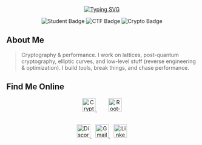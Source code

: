 <!-- Banner / aesthetic header -->
<p align="center">
  <!--<img src="https://i.imgur.com/5Li1pya.gif" width="200px" alt="Avatar"><br><br> -->
<a href="https://git.io/typing-svg"><img src="https://readme-typing-svg.herokuapp.com?font=Fira+Code&duration=1500&center=true&vCenter=true&multiline=true&repeat=false&width=435&height=150&lines=Hi+I'm+Paul+Vi%C3%A9+aka+Garab;CTF+player+(mostly+crypto);Student+%40+T%C3%A9l%C3%A9com+Paris;Working+currently+on+lattice+crypto" alt="Typing SVG" /></a>
</p>

<p align="center">
  <img src="https://img.shields.io/badge/Student-🎓-blue?style=for-the-badge" alt="Student Badge" />
  <img src="https://img.shields.io/badge/CTF%20Player-🏴-green?style=for-the-badge" alt="CTF Badge" />
  <img src="https://img.shields.io/badge/Crypto-🔐-purple?style=for-the-badge" alt="Crypto Badge" />
</p>


## About Me
> Cryptography & performance.
> I work on lattices, post-quantum cryptography, elliptic curves, and low-level stuff (reverse engineering & optimization).
> I build tools, break things, and chase performance.

## Find Me Online

<!-- CTF Platforms -->
<p align="center">
  <a href="https://cryptohack.org/user/Garab/" target="_blank" style="margin: 0 15px;">
    <img src="https://cryptohack.org/static/favicon/android-icon-192x192.png" alt="CryptoHack" height="35" />
  </a>
  <a href="https://www.root-me.org/Garab" target="_blank" style="margin: 0 15px;">
    <img src="https://pbs.twimg.com/profile_images/925763062837252096/43MyHYBN_400x400.jpg" alt="Root‑Me" height="35" />
  </a>
</p>

<br>

<!-- Contact & Social -->
<div align="center">
  <a href="https://discordapp.com/users/.garab." target="_blank" style="margin: 0 5px;">
    <img src="https://img.shields.io/static/v1?message=Discord&logo=discord&color=7289DA&style=for-the-badge" alt="Discord" height="35" />
  </a>
  <a href="mailto:garabpro@gmail.com" target="_blank" style="margin: 0 5px;">
    <img src="https://img.shields.io/static/v1?message=Gmail&logo=gmail&color=D14836&style=for-the-badge" alt="Gmail" height="35" />
  </a>
  <a href="https://www.linkedin.com/in/paul-vie/" target="_blank" style="margin: 0 5px;">
    <img src="https://img.shields.io/static/v1?message=LinkedIn&logo=linkedin&color=0077B5&style=for-the-badge" alt="LinkedIn" height="35" />
  </a>
</div>

<!--

## Tech Stack

<div align="center">
  <table align="center" cellspacing="20" cellpadding="10">
    <tr valign="middle">
      <td>
        <table cellspacing="15" cellpadding="5">
          <tr>
            <td><img src="https://cdn.jsdelivr.net/gh/devicons/devicon/icons/python/python-original.svg" height="40" alt="Python"/></td>
            <td><img src="https://cdn.jsdelivr.net/gh/devicons/devicon/icons/c/c-original.svg" height="40" alt="C"/></td>
          </tr>
          <tr>
            <td><img src="https://upload.wikimedia.org/wikipedia/commons/thumb/1/18/ISO_C%2B%2B_Logo.svg/1822px-ISO_C%2B%2B_Logo.svg.png" height="40" alt="C++"/></td>
            <td><img src="https://cdn.jsdelivr.net/gh/devicons/devicon/icons/ocaml/ocaml-original.svg" height="40" alt="OCaml"/></td>
          </tr>
          <tr>
            <td><img src="https://cdn.jsdelivr.net/gh/devicons/devicon/icons/java/java-original.svg" height="40" alt="Java"/></td>
            <td><img src="https://cdn.jsdelivr.net/gh/devicons/devicon/icons/go/go-original.svg" height="40" alt="Go"/></td>
          </tr>
          <tr>
            <td><img src="https://www.rust-lang.org/logos/rust-logo-512x512.png" height="40" alt="Rust"/></td>
            <td><img src="https://cdn.jsdelivr.net/gh/devicons/devicon/icons/numpy/numpy-original.svg" height="40" alt="NumPy"/></td>
          </tr>
          <tr>
            <td><img src="https://avatars.githubusercontent.com/u/23187665?s=280&v=4" height="40" alt="CuPy"/></td>
            <td><img src="https://www.svgrepo.com/download/373541/cuda.svg" height="40" alt="CUDA"/></td>
          </tr>
        </table>
      </td>
      <td>
        <img src="https://github-readme-stats.vercel.app/api/top-langs/?username=plvie&exclude_repo=plvie.github.io&layout=donut-vertical&theme=tokyonight" alt="Top programming languages" width="240" />
      </td>
    </tr>
  </table>
</div> 

-->
